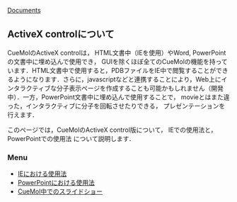 [Documents](../../Documents)
## ActiveX controlについて

CueMolのActiveX controlは，
HTML文書中（IEを使用）やWord, PowerPointの文書中に埋め込んで使用でき，
GUIを除くほぼ全てのCueMolの機能を持っています．HTML文書中で使用すると，PDBファイルをIE中で閲覧することができるようになります．さらに，javascriptなどと連携することにより，Web上にインタラクティブな分子表示ページを作成することも可能かもしれません（開発中）．一方，PowerPoint文書中に埋め込んで使用することで，
movieとはまた違った，インタラクティブに分子を回転させたりできる，
プレゼンテーションを行えます．

このページでは，CueMolのActiveX control版について，
IEでの使用法と，
PowerPointでの使用法
について説明します．

### Menu

*  [IEにおける使用法](../../Documents/ActiveX/IE)
*  [PowerPointにおける使用法](../../Documents/ActiveX/PPT)
*  [CueMol中でのスライドショー](../../Documents/ActiveX/SlideShow)